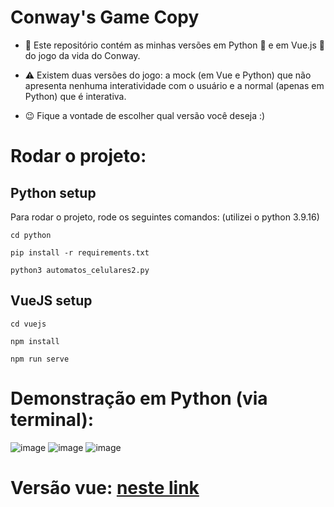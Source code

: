# Conway's Game Copy

- 📂 Este repositório contém as minhas versões em Python 🐍 e em Vue.js 👀 do jogo da vida do Conway. 

- ⚠️ Existem duas versões do jogo: a mock (em Vue e Python) que não apresenta nenhuma interatividade com o usuário e a normal (apenas em Python) que é interativa. 

- 😉 Fique a vontade de escolher qual versão você deseja :) 

# Rodar o projeto:

## Python setup
Para rodar o projeto, rode os seguintes comandos: (utilizei o python 3.9.16)


`cd python`

`pip install -r requirements.txt`

`python3 automatos_celulares2.py`

## VueJS setup

`cd vuejs`

`npm install`

`npm run serve`

# Demonstração em Python (via terminal):
![image](https://user-images.githubusercontent.com/103593286/211065434-ac0e414e-3bf2-474e-8077-ac15e4484cd8.png) ![image](https://user-images.githubusercontent.com/103593286/211065460-ba7c4124-8521-4355-9f78-f40d1169ee0a.png) ![image](https://user-images.githubusercontent.com/103593286/211065521-5db54c44-efe6-44cd-86f3-ff42b563fab4.png)

# Versão vue: [neste link](https://ovictorprata.github.io/john-conways-the-game-of-life/)

